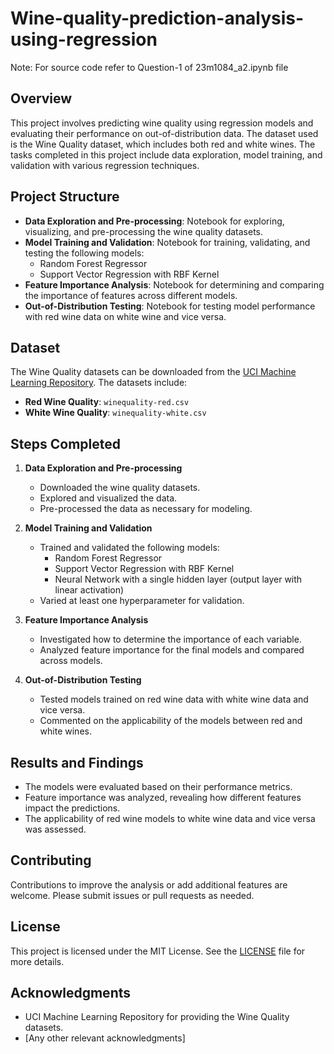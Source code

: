 # Wine-quality-prediction-analysis-using-regression

Note: For source code refer to Question-1 of 23m1084_a2.ipynb file

## Overview

This project involves predicting wine quality using regression models and evaluating their performance on out-of-distribution data. The dataset used is the Wine Quality dataset, which includes both red and white wines. The tasks completed in this project include data exploration, model training, and validation with various regression techniques.

## Project Structure

- **Data Exploration and Pre-processing**: Notebook for exploring, visualizing, and pre-processing the wine quality datasets.
- **Model Training and Validation**: Notebook for training, validating, and testing the following models:
  - Random Forest Regressor
  - Support Vector Regression with RBF Kernel
- **Feature Importance Analysis**: Notebook for determining and comparing the importance of features across different models.
- **Out-of-Distribution Testing**: Notebook for testing model performance with red wine data on white wine and vice versa.

## Dataset

The Wine Quality datasets can be downloaded from the [UCI Machine Learning Repository](https://archive.ics.uci.edu/ml/datasets/Wine+Quality). The datasets include:

- **Red Wine Quality**: `winequality-red.csv`
- **White Wine Quality**: `winequality-white.csv`

## Steps Completed

1. **Data Exploration and Pre-processing**
   - Downloaded the wine quality datasets.
   - Explored and visualized the data.
   - Pre-processed the data as necessary for modeling.

2. **Model Training and Validation**
   - Trained and validated the following models:
     - Random Forest Regressor
     - Support Vector Regression with RBF Kernel
     - Neural Network with a single hidden layer (output layer with linear activation)
   - Varied at least one hyperparameter for validation.

3. **Feature Importance Analysis**
   - Investigated how to determine the importance of each variable.
   - Analyzed feature importance for the final models and compared across models.

4. **Out-of-Distribution Testing**
   - Tested models trained on red wine data with white wine data and vice versa.
   - Commented on the applicability of the models between red and white wines.

## Results and Findings

- The models were evaluated based on their performance metrics.
- Feature importance was analyzed, revealing how different features impact the predictions.
- The applicability of red wine models to white wine data and vice versa was assessed.

## Contributing

Contributions to improve the analysis or add additional features are welcome. Please submit issues or pull requests as needed.

## License

This project is licensed under the MIT License. See the [LICENSE](LICENSE) file for more details.

## Acknowledgments

- UCI Machine Learning Repository for providing the Wine Quality datasets.
- [Any other relevant acknowledgments]

